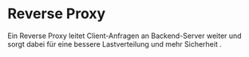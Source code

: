 # Reverse Proxy

Ein Reverse Proxy leitet Client-Anfragen an Backend-Server weiter und sorgt dabei für eine bessere Lastverteilung und mehr Sicherheit .
